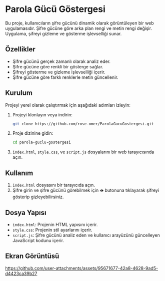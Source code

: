 # Parola Gücü Göstergesi

Bu proje, kullanıcıların şifre gücünü dinamik olarak görüntüleyen bir web uygulamasıdır. Şifre gücüne göre arka plan rengi ve metin rengi değişir. Uygulama, şifreyi gizleme ve gösterme işlevselliği sunar.

## Özellikler

- Şifre gücünü gerçek zamanlı olarak analiz eder.
- Şifre gücüne göre renkli bir gösterge sağlar.
- Şifreyi gösterme ve gizleme işlevselliği içerir.
- Şifre gücüne göre farklı renklerle metin güncellenir.

## Kurulum

Projeyi yerel olarak çalıştırmak için aşağıdaki adımları izleyin:

1. Projeyi klonlayın veya indirin:
    ```bash
    git clone https://github.com/rose-omer/ParolaGucuGostergesi.git
    ```
2. Proje dizinine gidin:
    ```bash
    cd parola-guclu-gostergesi
    ```

3. `index.html`, `style.css`, ve `script.js` dosyalarını bir web tarayıcısında açın.

## Kullanım

1. `index.html` dosyasını bir tarayıcıda açın.
2. Şifre girin ve şifre gücünü görebilmek için `👁️` butonuna tıklayarak şifreyi gösterip gizleyebilirsiniz.

## Dosya Yapısı

- `index.html`: Projenin HTML yapısını içerir.
- `style.css`: Projenin stil ayarlarını içerir.
- `script.js`: Şifre gücünü analiz eden ve kullanıcı arayüzünü güncelleyen JavaScript kodunu içerir.
## Ekran Görüntüsü



https://github.com/user-attachments/assets/95671677-42a8-4628-9ad5-d4423ca39b27



